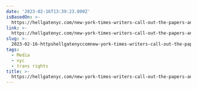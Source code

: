 ```yaml
---
date: '2023-02-16T13:39:23.000Z'
isBasedOn: >-
  https://hellgatenyc.com/new-york-times-writers-call-out-the-papers-anti-trans-onslaught
link: >-
  https://hellgatenyc.com/new-york-times-writers-call-out-the-papers-anti-trans-onslaught
slug: >-
  2023-02-16-httpshellgatenyccomnew-york-times-writers-call-out-the-papers-anti-trans-onslaught
tags:
  - Media
  - nyc
  - trans rights
title: >-
  https://hellgatenyc.com/new-york-times-writers-call-out-the-papers-anti-trans-onslaught
---
```


